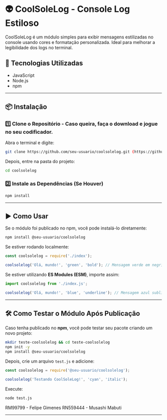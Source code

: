 # 👽 CoolSoleLog - Console Log Estiloso  

CoolSoleLog é um módulo simples para exibir mensagens estilizadas no console usando cores e formatação personalizada. Ideal para melhorar a legibilidade dos logs no terminal.  

## 🚀 Tecnologias Utilizadas  
- JavaScript  
- Node.js  
- npm  

---

## 📦 Instalação  

### 1️⃣ **Clone o Repositório**  - Caso queira, faça o download e jogue no seu codificador.
Abra o terminal e digite:  
```sh
git clone https://github.com/seu-usuario/coolsolelog.git (https://github.com/Gimenessz/coolsolelog.git)
```
Depois, entre na pasta do projeto:  
```sh
cd coolsolelog
```

### 2️⃣ **Instale as Dependências (Se Houver)**  
```sh
npm install
```

---

## ▶️ Como Usar  

Se o módulo foi publicado no npm, você pode instalá-lo diretamente:  
```sh
npm install @seu-usuario/coolsolelog
```

Se estiver rodando localmente:  
```js
const coolsolelog = require('./index'); 

coolsolelog('Olá, mundo!', 'green', 'bold'); // Mensagem verde em negrito
```

Se estiver utilizando **ES Modules (ESM)**, importe assim:  
```js
import coolsolelog from './index.js';

coolsolelog('Olá, mundo!', 'blue', 'underline'); // Mensagem azul sublinhada
```

---

## 🛠 Como Testar o Módulo Após Publicação  

Caso tenha publicado no **npm**, você pode testar seu pacote criando um novo projeto:  

```sh
mkdir teste-coolsolelog && cd teste-coolsolelog
npm init -y
npm install @seu-usuario/coolsolelog
```

Depois, crie um arquivo `test.js` e adicione:  

```js
const coolsolelog = require('@seu-usuario/coolsolelog');

coolsolelog('Testando CoolSoleLog!', 'cyan', 'italic');
```

Execute:  
```sh
node test.js
```

RM99799 - Felipe Gimenes
RN559444 - Musashi Mabuti

---
